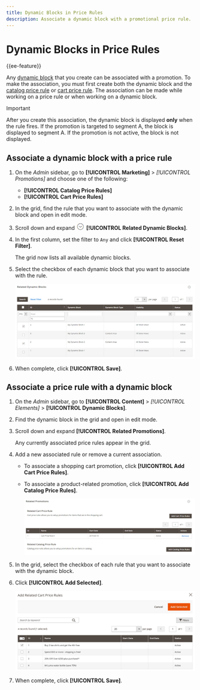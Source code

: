 ```yaml
---
title: Dynamic Blocks in Price Rules
description: Associate a dynamic block with a promotional price rule.
---
```

# Dynamic Blocks in Price Rules

{{ee-feature}}

Any [dynamic block](dynamic-blocks.md) that you create can be associated with a promotion. To make the association, you must first create both the dynamic block and the [catalog price rule](https://docs.magento.com/user-guide/marketing/price-rules-catalog.html) or [cart price rule](https://docs.magento.com/user-guide/marketing/price-rules-cart.html). The association can be made while working on a price rule or when working on a dynamic block.

>[!IMPORTANT]
>
>After you create this association, the dynamic block is displayed **only** when the rule fires. If the promotion is targeted to segment A, the block is displayed to segment A. If the promotion is not active, the block is not displayed.

## Associate a dynamic block with a price rule

1. On the _Admin_ sidebar, go to **[!UICONTROL Marketing]** > _[!UICONTROL Promotions]_ and choose one of the following:

   - **[!UICONTROL Catalog Price Rules]**
   - **[!UICONTROL Cart Price Rules]**

1. In the grid, find the rule that you want to associate with the dynamic block and open in edit mode.

1. Scroll down and expand ![Expansion selector](../assets/icon-display-expand.png) **[!UICONTROL Related Dynamic Blocks]**.

1. In the first column, set the filter to `Any` and click **[!UICONTROL Reset Filter]**.

   The grid now lists all available dynamic blocks.

1. Select the checkbox of each dynamic block that you want to associate with the rule.

   ![Adding selected dynamic blocks](./assets/price-rule-cart-related-dynamic-blocks-any.png)<!-- zoom -->

1. When complete, click **[!UICONTROL Save]**.

## Associate a price rule with a dynamic block

1. On the _Admin_ sidebar, go to **[!UICONTROL Content]** > _[!UICONTROL Elements]_ > **[!UICONTROL Dynamic Blocks]**.

1. Find the dynamic block in the grid and open in edit mode.

1. Scroll down and expand **[!UICONTROL Related Promotions]**.

   Any currently associated price rules appear in the grid.

1. Add a new associated rule or remove a current association.

   - To associate a shopping cart promotion, click **[!UICONTROL Add Cart Price Rules]**.

   - To associate a product-related promotion, click **[!UICONTROL Add Catalog Price Rules]**.

      ![Related promotions for a dynamic block](./assets/pb-dynamic-block-related-promotions.png)<!-- zoom -->

1. In the grid, select the checkbox of each rule that you want to associate with the dynamic block.

1. Click **[!UICONTROL Add Selected]**.

   ![Adding selected price rules to a dynamic block](./assets/pb-dynamic-block-add-related-cart-price-rules.png)<!-- zoom -->

1. When complete, click **[!UICONTROL Save]**.
